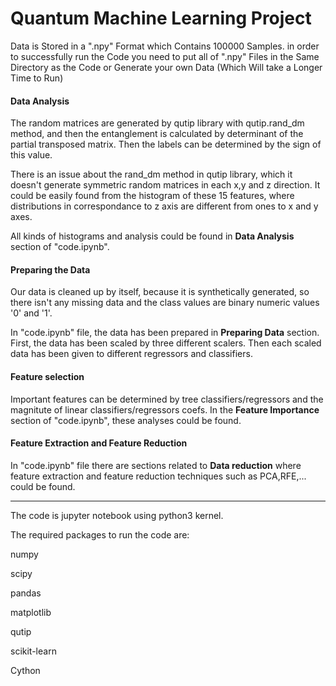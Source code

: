 Quantum Machine Learning Project
====
Data is  Stored in a ".npy" Format which Contains 100000 Samples.
in order to successfully run the Code you need to put all of ".npy" Files in the Same Directory as the Code
or Generate your own Data (Which Will take a Longer Time to Run)



<!--
Data size was bigger than 25MB so it couldn't be uploaded on github, you can find the data on dropbox :

Data is a pandas DataFrame which should be imported via :

url = 'https://www.dropbox.com/s/zapb2jjm0ihp14a/data.gz?dl=1'

s=requests.get(url, stream=True).content

data=pd.read_pickle(io.BytesIO(s) , compression='gz')


DataFrame contains 500,000 records of random density matrices and contains following fields:

- 15 features for the density matrix, which is feature_i,j = tr(\rho * (sigma_i \ sigma_j)) where sigma_4 = I the identity operator,
and sigma_1 = sigma_x , sigma_2 = sigma_y , sigma_3 = sigma_z are the pauli matrices.

- the PPT criterion, which is the determinant of the partial transpose of the bi-partite system. The PPT criterion says that if this value is negative, then the density matrix is entangled and if positive, then it is seprable.

- the binary class of these matrices, where label '1' is for entangled matrices where '0' denotes the class of seprable matrices.
-->



#### Data Analysis

The random matrices are generated by qutip library with qutip.rand_dm method, and then the entanglement is calculated by determinant of the partial transposed matrix. Then the labels can be determined by the sign of this value.

There is an issue about the rand_dm method in qutip library, which it doesn't generate symmetric random matrices in each x,y and z direction. It could be easily found from the histogram of these 15 features, where distributions in correspondance to z axis are different from ones to x and y axes.

All kinds of histograms and analysis could be found in **Data Analysis** section of "code.ipynb".

#### Preparing the Data

Our data is cleaned up by itself, because it is synthetically generated, so there isn't any missing data and the class values are binary numeric values '0' and '1'.

In "code.ipynb" file, the data has been prepared in **Preparing Data** section. First, the data has been scaled by three different scalers. Then each scaled data has been given to different regressors and classifiers.

#### Feature selection
Important features can be determined by tree classifiers/regressors and the magnitute of linear classifiers/regressors coefs. In the **Feature Importance** section of "code.ipynb", these analyses could be found.


<!--

- Over Quite Some time that I ve run some Codes 
I think the **Decision Tree Regressor** can Provide a good Classification of Entangled States over Separable ones .
-->
 
#### Feature Extraction and Feature Reduction
In "code.ipynb" file there are sections related to **Data reduction** where feature extraction and feature reduction techniques such as PCA,RFE,... could be found.


----
The code is jupyter notebook using python3 kernel.

The required packages to run the code are:

numpy

scipy

pandas

matplotlib

qutip

scikit-learn

Cython
